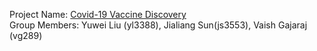 Project Name: [Covid-19 Vaccine Discovery](https://github.com/Meiqi-Wu/vaccine-discovery)   
Group Members: Yuwei Liu (yl3388), Jialiang Sun(js3553), Vaish Gajaraj (vg289)
